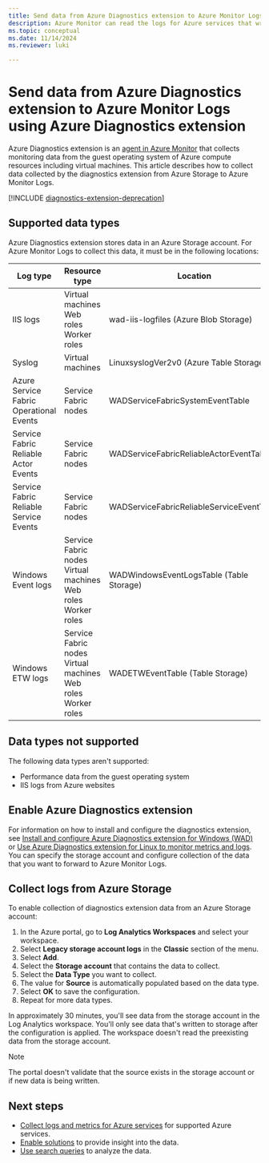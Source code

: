 ```yaml
---
title: Send data from Azure Diagnostics extension to Azure Monitor Logs using Azure Diagnostics extension
description: Azure Monitor can read the logs for Azure services that write diagnostics to Azure Table Storage or IIS logs written to Azure Blob Storage.
ms.topic: conceptual
ms.date: 11/14/2024
ms.reviewer: luki

---
```


# Send data from Azure Diagnostics extension to Azure Monitor Logs using Azure Diagnostics extension

Azure Diagnostics extension is an [agent in Azure Monitor](../agents/agents-overview.md) that collects monitoring data from the guest operating system of Azure compute resources including virtual machines. This article describes how to collect data collected by the diagnostics extension from Azure Storage to Azure Monitor Logs.

[!INCLUDE [diagnostics-extension-deprecation](includes/diagnostics-extension-deprecation.md)]

## Supported data types

Azure Diagnostics extension stores data in an Azure Storage account. For Azure Monitor Logs to collect this data, it must be in the following locations:

| Log type | Resource type | Location |
|----------|---------------|----------|
| IIS logs | Virtual machines<br>Web roles<br>Worker roles | wad-iis-logfiles (Azure Blob Storage) |
| Syslog | Virtual machines | LinuxsyslogVer2v0 (Azure Table Storage) |
| Azure Service Fabric Operational Events | Service Fabric nodes | WADServiceFabricSystemEventTable |
| Service Fabric Reliable Actor Events | Service Fabric nodes | WADServiceFabricReliableActorEventTable |
| Service Fabric Reliable Service Events | Service Fabric nodes | WADServiceFabricReliableServiceEventTable |
| Windows Event logs | Service Fabric nodes<br>Virtual machines<br>Web roles<br>Worker roles | WADWindowsEventLogsTable (Table Storage) |
| Windows ETW logs | Service Fabric nodes<br>Virtual machines<br>Web roles<br>Worker roles | WADETWEventTable (Table Storage) |

## Data types not supported

The following data types aren't supported:

* Performance data from the guest operating system
* IIS logs from Azure websites

## Enable Azure Diagnostics extension

For information on how to install and configure the diagnostics extension, see [Install and configure Azure Diagnostics extension for Windows (WAD)](../agents/diagnostics-extension-windows-install.md) or [Use Azure Diagnostics extension for Linux to monitor metrics and logs](/azure/virtual-machines/extensions/diagnostics-linux). You can specify the storage account and configure collection of the data that you want to forward to Azure Monitor Logs.

## Collect logs from Azure Storage

To enable collection of diagnostics extension data from an Azure Storage account:

1. In the Azure portal, go to **Log Analytics Workspaces** and select your workspace.
1. Select **Legacy storage account logs** in the **Classic** section of the menu.
1. Select **Add**.
1. Select the **Storage account** that contains the data to collect.
1. Select the **Data Type** you want to collect.
1. The value for **Source** is automatically populated based on the data type.
1. Select **OK** to save the configuration.
1. Repeat for more data types.

In approximately 30 minutes, you'll see data from the storage account in the Log Analytics workspace. You'll only see data that's written to storage after the configuration is applied. The workspace doesn't read the preexisting data from the storage account.

> [!NOTE]
> The portal doesn't validate that the source exists in the storage account or if new data is being written.

## Next steps

* [Collect logs and metrics for Azure services](../essentials/resource-logs.md#send-to-log-analytics-workspace) for supported Azure services.
* [Enable solutions](/previous-versions/azure/azure-monitor/insights/solutions) to provide insight into the data.
* [Use search queries](../logs/log-query-overview.md) to analyze the data.

